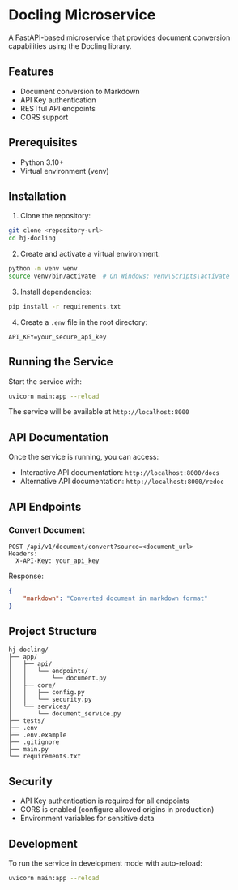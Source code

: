# Docling Microservice

A FastAPI-based microservice that provides document conversion capabilities using the Docling library.

## Features

- Document conversion to Markdown
- API Key authentication
- RESTful API endpoints
- CORS support

## Prerequisites

- Python 3.10+
- Virtual environment (venv)

## Installation

1. Clone the repository:
```bash
git clone <repository-url>
cd hj-docling
```

2. Create and activate a virtual environment:
```bash
python -m venv venv
source venv/bin/activate  # On Windows: venv\Scripts\activate
```

3. Install dependencies:
```bash
pip install -r requirements.txt
```

4. Create a `.env` file in the root directory:
```env
API_KEY=your_secure_api_key
```

## Running the Service

Start the service with:
```bash
uvicorn main:app --reload
```

The service will be available at `http://localhost:8000`

## API Documentation

Once the service is running, you can access:
- Interactive API documentation: `http://localhost:8000/docs`
- Alternative API documentation: `http://localhost:8000/redoc`

## API Endpoints

### Convert Document
```http
POST /api/v1/document/convert?source=<document_url>
Headers:
  X-API-Key: your_api_key
```

Response:
```json
{
    "markdown": "Converted document in markdown format"
}
```

## Project Structure

```
hj-docling/
├── app/
│   ├── api/
│   │   └── endpoints/
│   │       └── document.py
│   ├── core/
│   │   ├── config.py
│   │   └── security.py
│   └── services/
│       └── document_service.py
├── tests/
├── .env
├── .env.example
├── .gitignore
├── main.py
└── requirements.txt
```

## Security

- API Key authentication is required for all endpoints
- CORS is enabled (configure allowed origins in production)
- Environment variables for sensitive data

## Development

To run the service in development mode with auto-reload:
```bash
uvicorn main:app --reload
```
